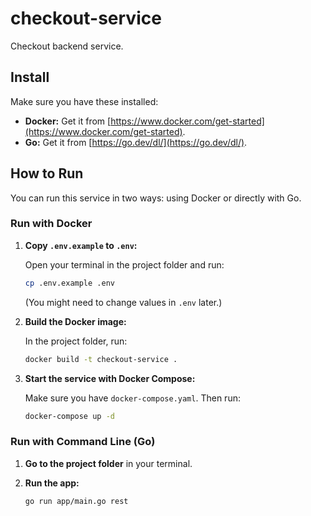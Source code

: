 # checkout-service

Checkout backend service.

## Install

Make sure you have these installed:

* **Docker:** Get it from [https://www.docker.com/get-started](https://www.docker.com/get-started).
* **Go:** Get it from [https://go.dev/dl/](https://go.dev/dl/).

## How to Run

You can run this service in two ways: using Docker or directly with Go.

### Run with Docker

1.  **Copy `.env.example` to `.env`:**

    Open your terminal in the project folder and run:

    ```bash
    cp .env.example .env
    ```

    (You might need to change values in `.env` later.)

2.  **Build the Docker image:**

    In the project folder, run:

    ```bash
    docker build -t checkout-service .
    ```

3.  **Start the service with Docker Compose:**

    Make sure you have `docker-compose.yaml`. Then run:

    ```bash
    docker-compose up -d
    ```

### Run with Command Line (Go)

1.  **Go to the project folder** in your terminal.

2.  **Run the app:**

    ```bash
    go run app/main.go rest
    ```